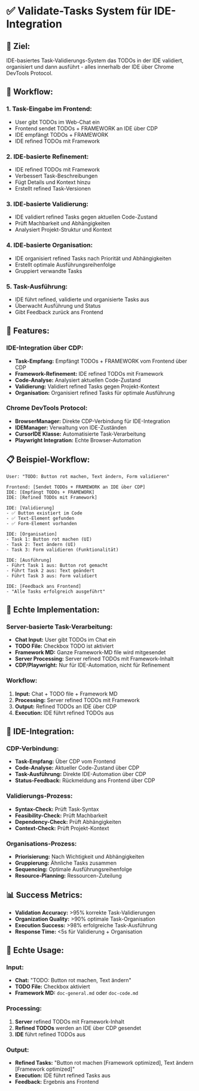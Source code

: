 # ✅ Validate-Tasks System für IDE-Integration

## 🎯 Ziel:
IDE-basiertes Task-Validierungs-System das TODOs in der IDE validiert, organisiert und dann ausführt - alles innerhalb der IDE über Chrome DevTools Protocol.

## 🔄 Workflow:

### 1. **Task-Eingabe im Frontend:**
   - User gibt TODOs im Web-Chat ein
   - Frontend sendet TODOs + FRAMEWORK an IDE über CDP
   - IDE empfängt TODOs + FRAMEWORK
   - IDE refined TODOs mit Framework

### 2. **IDE-basierte Refinement:**
   - IDE refined TODOs mit Framework
   - Verbessert Task-Beschreibungen
   - Fügt Details und Kontext hinzu
   - Erstellt refined Task-Versionen

### 3. **IDE-basierte Validierung:**
   - IDE validiert refined Tasks gegen aktuellen Code-Zustand
   - Prüft Machbarkeit und Abhängigkeiten
   - Analysiert Projekt-Struktur und Kontext

### 4. **IDE-basierte Organisation:**
   - IDE organisiert refined Tasks nach Priorität und Abhängigkeiten
   - Erstellt optimale Ausführungsreihenfolge
   - Gruppiert verwandte Tasks

### 5. **Task-Ausführung:**
   - IDE führt refined, validierte und organisierte Tasks aus
   - Überwacht Ausführung und Status
   - Gibt Feedback zurück ans Frontend

## 🚀 Features:

### **IDE-Integration über CDP:**
- **Task-Empfang:** Empfängt TODOs + FRAMEWORK vom Frontend über CDP
- **Framework-Refinement:** IDE refined TODOs mit Framework
- **Code-Analyse:** Analysiert aktuellen Code-Zustand
- **Validierung:** Validiert refined Tasks gegen Projekt-Kontext
- **Organisation:** Organisiert refined Tasks für optimale Ausführung

### **Chrome DevTools Protocol:**
- **BrowserManager:** Direkte CDP-Verbindung für IDE-Integration
- **IDEManager:** Verwaltung von IDE-Zuständen
- **CursorIDE Klasse:** Automatisierte Task-Verarbeitung
- **Playwright Integration:** Echte Browser-Automation

## 📋 Beispiel-Workflow:

```
User: "TODO: Button rot machen, Text ändern, Form validieren"

Frontend: [Sendet TODOs + FRAMEWORK an IDE über CDP]
IDE: [Empfängt TODOs + FRAMEWORK]
IDE: [Refined TODOs mit Framework]

IDE: [Validierung]
- ✅ Button existiert im Code
- ✅ Text-Element gefunden
- ✅ Form-Element vorhanden

IDE: [Organisation]
- Task 1: Button rot machen (UI)
- Task 2: Text ändern (UI)  
- Task 3: Form validieren (Funktionalität)

IDE: [Ausführung]
- Führt Task 1 aus: Button rot gemacht
- Führt Task 2 aus: Text geändert
- Führt Task 3 aus: Form validiert

IDE: [Feedback ans Frontend]
- "Alle Tasks erfolgreich ausgeführt"
```

## 🔧 Echte Implementation:

### **Server-basierte Task-Verarbeitung:**
- **Chat Input:** User gibt TODOs im Chat ein
- **TODO File:** Checkbox TODO ist aktiviert
- **Framework MD:** Ganze Framework-MD file wird mitgesendet
- **Server Processing:** Server refined TODOs mit Framework-Inhalt
- **CDP/Playwright:** Nur für IDE-Automation, nicht für Refinement

### **Workflow:**
1. **Input:** Chat + TODO file + Framework MD
2. **Processing:** Server refined TODOs mit Framework
3. **Output:** Refined TODOs an IDE über CDP
4. **Execution:** IDE führt refined TODOs aus

## 🎯 IDE-Integration:

### **CDP-Verbindung:**
- **Task-Empfang:** Über CDP vom Frontend
- **Code-Analyse:** Aktueller Code-Zustand über CDP
- **Task-Ausführung:** Direkte IDE-Automation über CDP
- **Status-Feedback:** Rückmeldung ans Frontend über CDP

### **Validierungs-Prozess:**
- **Syntax-Check:** Prüft Task-Syntax
- **Feasibility-Check:** Prüft Machbarkeit
- **Dependency-Check:** Prüft Abhängigkeiten
- **Context-Check:** Prüft Projekt-Kontext

### **Organisations-Prozess:**
- **Priorisierung:** Nach Wichtigkeit und Abhängigkeiten
- **Gruppierung:** Ähnliche Tasks zusammen
- **Sequencing:** Optimale Ausführungsreihenfolge
- **Resource-Planning:** Ressourcen-Zuteilung

## 📊 Success Metrics:

- **Validation Accuracy:** >95% korrekte Task-Validierungen
- **Organization Quality:** >90% optimale Task-Organisation
- **Execution Success:** >98% erfolgreiche Task-Ausführung
- **Response Time:** <5s für Validierung + Organisation

## 🚀 Echte Usage:

### **Input:**
- **Chat:** "TODO: Button rot machen, Text ändern"
- **TODO File:** Checkbox aktiviert
- **Framework MD:** `doc-general.md` oder `doc-code.md`

### **Processing:**
1. **Server** refined TODOs mit Framework-Inhalt
2. **Refined TODOs** werden an IDE über CDP gesendet
3. **IDE** führt refined TODOs aus

### **Output:**
- **Refined Tasks:** "Button rot machen [Framework optimized], Text ändern [Framework optimized]"
- **Execution:** IDE führt refined Tasks aus
- **Feedback:** Ergebnis ans Frontend
